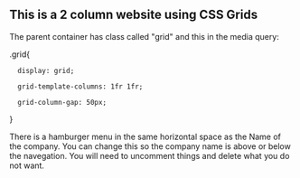 ## This is a 2 column website using CSS Grids

The parent container has class called "grid" and this in the media query:

.grid{

      display: grid;
      
      grid-template-columns: 1fr 1fr;
      
      grid-column-gap: 50px;
      
  }
  
  There is a hamburger menu in the same horizontal space as the Name of the company. 
  You can change this so the company name is above or below the navegation. You will need to uncomment things and delete what you do not want.
